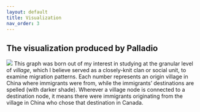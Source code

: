 ```yaml
---
layout: default
title: Visualization
nav_order: 3
---
```


## The visualization produced by Palladio

![](http://blogs.ubc.ca/szhang/files/2018/08/palladio-animated.gif) 
This graph was born out of my interest in studying at the granular level of _village_, which I believe served as a closely-knit clan 
or social unit, to examine migration patterns. Each number represents an origin village in China where immigrants were from, while 
the immigrants’ destinations are spelled (with darker shade). Wherever a village node is connected to a destination node, it means 
there were immigrants originating from the village in China who chose that destination in Canada. <br /> 
